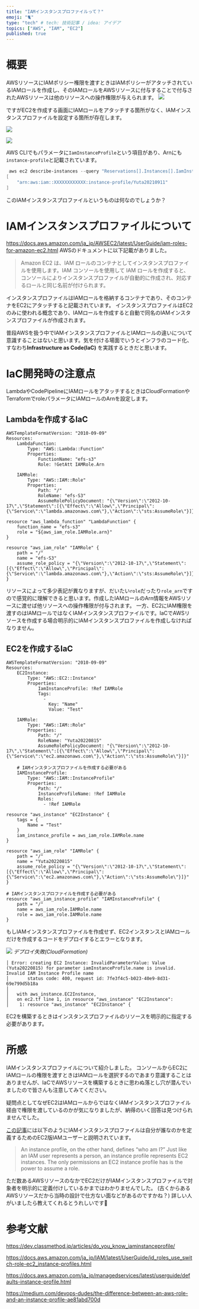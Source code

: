 ```yaml
---
title: "IAMインスタンスプロファイルって？"
emoji: "🐈"
type: "tech" # tech: 技術記事 / idea: アイデア
topics: ["AWS", "IAM", "EC2"]
published: true
---
```


# 概要
AWSリソースにIAMポリシー権限を渡すときはIAMポリシーがアタッチされているIAMロールを作成し、そのIAMロールをAWSリソースに付与することで付与されたAWSリソースは他のリソースへの操作権限が与えられます。
![](/images/ec2-iam-instance-profile/image3.png)

ですがEC2を作成する画面にIAMロールをアタッチする箇所がなく、IAMインスタンスプロファイルを設定する箇所が存在します。

![](/images/ec2-iam-instance-profile/image1.png)

![](/images/ec2-iam-instance-profile/image2.png)

AWS CLIでもパラメータに`IamInstanceProfile`という項目があり、Arnにも`instance-profile`と記載されています。

```powershell
 aws ec2 describe-instances --query "Reservations[].Instances[].IamInstanceProfile.Arn"
[
    "arn:aws:iam::XXXXXXXXXXXX:instance-profile/Yuta20210911"
]
```

このIAMインスタンスプロファイルというものは何なのでしょうか？

# IAMインスタンスプロファイルについて
https://docs.aws.amazon.com/ja_jp/AWSEC2/latest/UserGuide/iam-roles-for-amazon-ec2.html
AWSのドキュメントに以下記載がありました。

> Amazon EC2 は、IAM ロールのコンテナとしてインスタンスプロファイルを使用します。IAM コンソールを使用して IAM ロールを作成すると、コンソールによりインスタンスプロファイルが自動的に作成され、対応するロールと同じ名前が付けられます。

インスタンスプロファイルはIAMロールを格納するコンテナであり、そのコンテナをEC2にアタッチすると記載されています。
インスタンスプロファイルはEC2のみに使われる概念であり、IAMロールを作成すると自動で同名のIAMインスタンスプロファイルが作成されます。

普段AWSを扱う中でIAMインスタンスプロファイルとIAMロールの違いについて意識することはないと思います。気を付ける場面でいうとインフラのコード化、すなわち**Infrastructure as Code(IaC)** を実践するときだと思います。

# IaC開発時の注意点
LambdaやCodePipelineにIAMロールをアタッチするときはCloudFormationやTerraformでroleパラメータにIAMロールのArnを設定します。

## Lambdaを作成するIaC
```yml:CloudFormation
AWSTemplateFormatVersion: "2010-09-09"
Resources:
    LambdaFunction:
        Type: "AWS::Lambda::Function"
        Properties:
            FunctionName: "efs-s3"
            Role: !GetAtt IAMRole.Arn

    IAMRole:
        Type: "AWS::IAM::Role"
        Properties:
            Path: "/"
            RoleName: "efs-S3"
            AssumeRolePolicyDocument: "{\"Version\":\"2012-10-17\",\"Statement\":[{\"Effect\":\"Allow\",\"Principal\":{\"Service\":\"lambda.amazonaws.com\"},\"Action\":\"sts:AssumeRole\"}]}"
```

```hcl:Terraform
resource "aws_lambda_function" "LambdaFunction" {
    function_name = "efs-s3"
    role = "${aws_iam_role.IAMRole.arn}"
}

resource "aws_iam_role" "IAMRole" {
    path = "/"
    name = "efs-S3"
    assume_role_policy = "{\"Version\":\"2012-10-17\",\"Statement\":[{\"Effect\":\"Allow\",\"Principal\":{\"Service\":\"lambda.amazonaws.com\"},\"Action\":\"sts:AssumeRole\"}]}"
}
```

リソースによって多少表記が異なりますが、だいたい`role`だったり`role_arn`ですので感覚的に理解できると思います。作成したIAMロールのArn情報をAWSリソースに渡せば他リソースへの操作権限が付与されます。
一方、EC2にIAM権限を渡すのはIAMロールではなくIAMインスタンスプロファイルです。IaCでAWSリソースを作成する場合明示的にIAMインスタンスプロファイルを作成しなければなりません。

## EC2を作成するIaC

```yml:CloudFormation
AWSTemplateFormatVersion: "2010-09-09"
Resources:
    EC2Instance:
        Type: "AWS::EC2::Instance"
        Properties:
            IamInstanceProfile: !Ref IAMRole
            Tags: 
              - 
                Key: "Name"
                Value: "Test"

    IAMRole:
        Type: "AWS::IAM::Role"
        Properties:
            Path: "/"
            RoleName: "Yuta20220815"
            AssumeRolePolicyDocument: "{\"Version\":\"2012-10-17\",\"Statement\":[{\"Effect\":\"Allow\",\"Principal\":{\"Service\":\"ec2.amazonaws.com\"},\"Action\":\"sts:AssumeRole\"}]}"

    # IAMインスタンスプロファイルを作成する必要がある
    IAMInstanceProfile:
        Type: "AWS::IAM::InstanceProfile"
        Properties:
            Path: "/"
            InstanceProfileName: !Ref IAMRole
            Roles: 
              - !Ref IAMRole
```

```hcl:Terraform
resource "aws_instance" "EC2Instance" {
    tags = {
        Name = "Test"
    }
    iam_instance_profile = aws_iam_role.IAMRole.name
}

resource "aws_iam_role" "IAMRole" {
    path = "/"
    name = "Yuta20220815"
    assume_role_policy = "{\"Version\":\"2012-10-17\",\"Statement\":[{\"Effect\":\"Allow\",\"Principal\":{\"Service\":\"ec2.amazonaws.com\"},\"Action\":\"sts:AssumeRole\"}]}"
}

# IAMインスタンスプロファイルを作成する必要がある
resource "aws_iam_instance_profile" "IAMInstanceProfile" {
    path = "/"
    name = aws_iam_role.IAMRole.name
    role = aws_iam_role.IAMRole.name
}
```

もしIAMインスタンスプロファイルを作成せず、EC2インスタンスとIAMロールだけを作成するコードをデプロイするとエラーとなります。

![](/images/ec2-iam-instance-profile/image4.png)
*デプロイ失敗(CloudFormation)*

```powershell:デプロイ失敗(Terraform)
│ Error: creating EC2 Instance: InvalidParameterValue: Value (Yuta20220815) for parameter iamInstanceProfile.name is invalid. Invalid IAM Instance Profile name
│       status code: 400, request id: 7fe3f4c5-b023-40e9-8d31-69e799d5b18a
│
│   with aws_instance.EC2Instance,
│   on ec2.tf line 1, in resource "aws_instance" "EC2Instance":
│    1: resource "aws_instance" "EC2Instance" {
```

EC2を構築するときはインスタンスプロファイルのリソースを明示的に指定する必要があります。

# 所感
IAMインスタンスプロファイルについて紹介しました。
コンソールからEC2にIAMロールの権限を渡すときはIAMロールを選択するのであまり意識することはありませんが、IaCでAWSリソースを構築するときに思わぬ落とし穴が潜んでいましたので皆さんも注意してみてください。

疑問点としてなぜEC2はIAMロールからではなくIAMインスタンスプロファイル経由で権限を渡しているのかが気になりましたが、納得のいく回答は見つけられませんでした。

[この記事](https://medium.com/devops-dudes/the-difference-between-an-aws-role-and-an-instance-profile-ae81abd700d)には以下のようにIAMインスタンスプロファイルは自分が誰なのかを定義するためのEC2版IAMユーザーと説明されています。
>An instance profile, on the other hand, defines “who am I?” Just like an IAM user represents a person, an instance profile represents EC2 instances. The only permissions an EC2 instance profile has is the power to assume a role.

ただ数あるAWSリソースのなかでEC2だけがIAMインスタンスプロファイルで対象者を明示的に定義付けしているかまではわかりませんでした。
(古くからあるAWSリソースだから当時の設計で仕方ない面などがあるのですかね？)
詳しい人がいましたら教えてくれるとうれしいです🙇

# 参考文献
https://dev.classmethod.jp/articles/do_you_know_iaminstanceprofile/

https://docs.aws.amazon.com/ja_jp/IAM/latest/UserGuide/id_roles_use_switch-role-ec2_instance-profiles.html

https://docs.aws.amazon.com/ja_jp/managedservices/latest/userguide/defaults-instance-profile.html

https://medium.com/devops-dudes/the-difference-between-an-aws-role-and-an-instance-profile-ae81abd700d